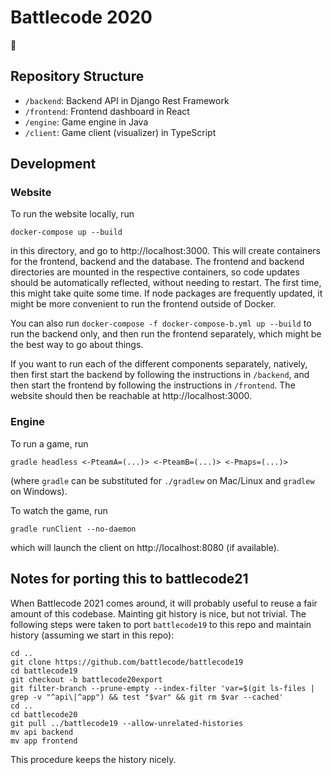 # Battlecode 2020

🐢

## Repository Structure

- `/backend`: Backend API in Django Rest Framework
- `/frontend`: Frontend dashboard in React
- `/engine`: Game engine in Java
- `/client`: Game client (visualizer) in TypeScript

## Development

### Website

To run the website locally, run

```
docker-compose up --build
```

in this directory, and go to http://localhost:3000. This will create containers for the frontend, backend and the database. The frontend and backend directories are mounted in the respective containers, so code updates should be automatically reflected, without needing to restart. The first time, this might take quite some time. If node packages are frequently updated, it might be more convenient to run the frontend outside of Docker.

You can also run `docker-compose -f docker-compose-b.yml up --build` to run the backend only, and then run the frontend separately, which might be the best way to go about things.

If you want to run each of the different components separately, natively, then first start the backend by following the instructions in `/backend`, and then start the frontend by following the instructions in `/frontend`. The website should then be reachable at http://localhost:3000.

### Engine

To run a game, run

```
gradle headless <-PteamA=(...)> <-PteamB=(...)> <-Pmaps=(...)>
```

(where `gradle` can be substituted for `./gradlew` on Mac/Linux and `gradlew` on Windows).

To watch the game, run

```
gradle runClient --no-daemon
```

which will launch the client on http://localhost:8080 (if available).

## Notes for porting this to battlecode21

When Battlecode 2021 comes around, it will probably useful to reuse a fair amount of this codebase. Mainting git history is nice, but not trivial. The following steps were taken to port `battlecode19` to this repo and maintain history (assuming we start in this repo):

```
cd ..
git clone https://github.com/battlecode/battlecode19
cd battlecode19
git checkout -b battlecode20export
git filter-branch --prune-empty --index-filter 'var=$(git ls-files | grep -v "^api\|^app") && test "$var" && git rm $var --cached'
cd ..
cd battlecode20
git pull ../battlecode19 --allow-unrelated-histories
mv api backend
mv app frontend
```

This procedure keeps the history nicely.
